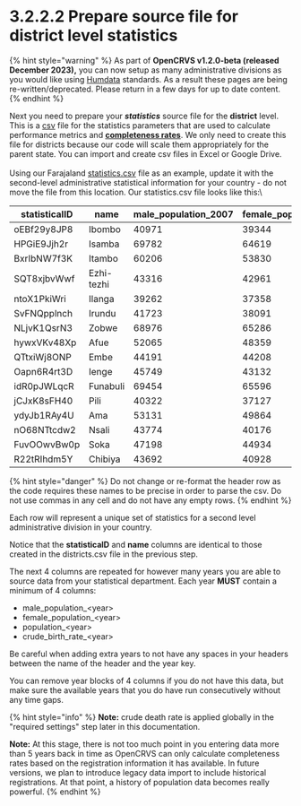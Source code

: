 # 3.2.2.2 Prepare source file for district level statistics

{% hint style="warning" %}
As part of **OpenCRVS v1.2.0-beta (released December 2023),** you can now setup as many administrative divisions as you would like using [Humdata](https://data.humdata.org/) standards.  As a result these pages are being re-written/deprecated.  Please return in a few days for up to date content. &#x20;
{% endhint %}

Next you need to prepare your _**statistics**_ source file for the **district** level.  This is a [csv](https://en.wikipedia.org/wiki/Comma-separated\_values) file for the statistics parameters that are used to calculate performance metrics and [**completeness rates**](https://www.vitalstrategies.org/wp-content/uploads/Estimating-Completeness-of-Birth-and-Death-Registration.pdf).   We only need to create this file for districts because our code will scale them appropriately for the parent state.  You can import and create csv files in Excel or Google Drive.\
\
Using our Farajaland [statistics.csv](https://github.com/opencrvs/opencrvs-farajaland/blob/master/src/features/administrative/source/statistics.csv) file as an example, update it with the second-level administrative statistical information for your country - do not move the file from this location.  Our statistics.csv file looks like this:\


| statisticalID | name       | male\_population\_2007 | female\_population\_2007 | population\_2007 | crude\_birth\_rate\_2007 | male\_population\_2008 | female\_population\_2008 | population\_2008 | crude\_birth\_rate\_2008 | male\_population\_2009 | female\_population\_2009 | population\_2009 | crude\_birth\_rate\_2009 | male\_population\_2010 | female\_population\_2010 | population\_2010 | crude\_birth\_rate\_2010 | male\_population\_2011 | female\_population\_2011 | population\_2011 | crude\_birth\_rate\_2011 | male\_population\_2012 | female\_population\_2012 | population\_2012 | crude\_birth\_rate\_2012 | male\_population\_2013 | female\_population\_2013 | population\_2013 | crude\_birth\_rate\_2013 | male\_population\_2014 | female\_population\_2014 | population\_2014 | crude\_birth\_rate\_2014 | male\_population\_2015 | female\_population\_2015 | population\_2015 | crude\_birth\_rate\_2015 | male\_population\_2016 | female\_population\_2016 | population\_2016 | crude\_birth\_rate\_2016 | male\_population\_2017 | female\_population\_2017 | population\_2017 | crude\_birth\_rate\_2017 | male\_population\_2018 | female\_population\_2018 | population\_2018 | crude\_birth\_rate\_2018 | male\_population\_2019 | female\_population\_2019 | population\_2019 | crude\_birth\_rate\_2019 | male\_population\_2020 | female\_population\_2020 | population\_2020 | crude\_birth\_rate\_2020 | male\_population\_2021 | female\_population\_2021 | population\_2021 | crude\_birth\_rate\_2021 |
| ------------- | ---------- | ---------------------- | ------------------------ | ---------------- | ------------------------ | ---------------------- | ------------------------ | ---------------- | ------------------------ | ---------------------- | ------------------------ | ---------------- | ------------------------ | ---------------------- | ------------------------ | ---------------- | ------------------------ | ---------------------- | ------------------------ | ---------------- | ------------------------ | ---------------------- | ------------------------ | ---------------- | ------------------------ | ---------------------- | ------------------------ | ---------------- | ------------------------ | ---------------------- | ------------------------ | ---------------- | ------------------------ | ---------------------- | ------------------------ | ---------------- | ------------------------ | ---------------------- | ------------------------ | ---------------- | ------------------------ | ---------------------- | ------------------------ | ---------------- | ------------------------ | ---------------------- | ------------------------ | ---------------- | ------------------------ | ---------------------- | ------------------------ | ---------------- | ------------------------ | ---------------------- | ------------------------ | ---------------- | ------------------------ | ---------------------- | ------------------------ | ---------------- | ------------------------ |
| oEBf29y8JP8   | Ibombo     | 40971                  | 39344                    | 80323            | 18.2                     | 42668                  | 41823                    | 84511            | 21                       | 45008                  | 43843                    | 88871            | 21.8                     | 45150                  | 43903                    | 89073            | 16.2                     | 45513                  | 43884                    | 89409            | 12.6                     | 47965                  | 46643                    | 94631            | 20.6                     | 25192                  | 24542                    | 49734            | 17.5                     | 25659                  | 25277                    | 50936            | 18.9                     | 32924                  | 32808                    | 65731            | 16.5                     | 34031                  | 34013                    | 68044            | 12.6                     | 33472                  | 32968                    | 66440            | 16.7                     | 32876                  | 28563                    | 61440            | 13.8                     | 36647                  | 27595                    | 64242            | 11.1                     | 39380                  | 32952                    | 72332            | 11.7                     | 46278                  | 27705                    | 73983            | 10.5                     |
| HPGiE9Jjh2r   | Isamba     | 69782                  | 64619                    | 134371           | 19.5                     | 67498                  | 64096                    | 131590           | 18.6                     | 68665                  | 64425                    | 133069           | 14.7                     | 69810                  | 65957                    | 135754           | 18.4                     | 70091                  | 66079                    | 136153           | 27.2                     | 71602                  | 66857                    | 138426           | 19.4                     | 65834                  | 63461                    | 129296           | 17.7                     | 53334                  | 54067                    | 107402           | 19.6                     | 190512                 | 193439                   | 383952           | 16.5                     | 192934                 | 195623                   | 388557           | 17.2                     | 179651                 | 179636                   | 359287           | 19.5                     | 200566                 | 199729                   | 400295           | 17.9                     | 235281                 | 197258                   | 432538           | 14.6                     | 249443                 | 211685                   | 461128           | 12.3                     | 245007                 | 184189                   | 429196           | 13.9                     |
| BxrIbNW7f3K   | Itambo     | 60206                  | 53830                    | 113974           | 20.7                     | 59009                  | 52811                    | 111762           | 23.1                     | 58243                  | 52139                    | 110310           | 17.3                     | 58014                  | 52207                    | 110151           | 17.6                     | 60815                  | 54380                    | 115111           | 19.8                     | 60648                  | 53659                    | 114206           | 18.2                     | 51151                  | 47880                    | 99033            | 21.2                     | 41440                  | 39577                    | 81016            | 21.7                     | 68791                  | 66503                    | 135293           | 22.7                     | 73056                  | 70325                    | 143382           | 22                       | 73629                  | 70894                    | 144524           | 12.4                     | 70410                  | 64749                    | 135159           | 12.5                     | 75221                  | 56581                    | 131801           | 12.2                     | 60738                  | 60791                    | 121529           | 13.5                     | 70895                  | 61882                    | 132777           | 15.2                     |
| SQT8xjbvWwf   | Ezhi-tezhi | 43316                  | 42961                    | 86309            | 21                       | 38253                  | 37439                    | 75709            | 21.2                     | 53334                  | 51972                    | 105329           | 18.4                     | 45577                  | 45721                    | 91349            | 17.8                     | 46149                  | 45840                    | 92033            | 18.7                     | 44235                  | 43929                    | 88208            | 21.3                     | 20360                  | 19571                    | 39932            | 19.2                     | 20241                  | 19974                    | 40215            | 20.6                     | 29049                  | 28792                    | 57841            | 17.6                     | 29248                  | 28758                    | 58006            | 18.6                     | 28260                  | 27756                    | 56016            | 17.2                     | 25545                  | 27201                    | 52746            | 18.8                     | 25659                  | 26793                    | 52452            | 19.4                     | 23434                  | 24550                    | 47984            | 17.2                     | 24982                  | 25295                    | 50278            | 16.3                     |
| ntoX1PkiWri   | Ilanga     | 39262                  | 37358                    | 76621            | 19.3                     | 40044                  | 38649                    | 78701            | 20.2                     | 41564                  | 39172                    | 80727            | 19                       | 41392                  | 39070                    | 80453            | 18.7                     | 41508                  | 39270                    | 80770            | 15.5                     | 42314                  | 39919                    | 82223            | 10.9                     | 39941                  | 39287                    | 79228            | 15                       | 38917                  | 38045                    | 76962            | 15.9                     | 39040                  | 39384                    | 78424            | 18.8                     | 39520                  | 39049                    | 78569            | 17.7                     | 40754                  | 40597                    | 81351            | 18.3                     | 46524                  | 41900                    | 88424            | 17.3                     | 54068                  | 46751                    | 100819           | 19.3                     | 64557                  | 50394                    | 114952           | 21.9                     | 56918                  | 41369                    | 98287            | 24                       |
| SvFNQpplnch   | Irundu     | 41723                  | 38091                    | 79785            | 18.4                     | 43345                  | 38834                    | 82137            | 21.2                     | 44064                  | 40065                    | 84088            | 18.8                     | 43897                  | 40288                    | 84150            | 20                       | 44647                  | 41206                    | 85821            | 19.7                     | 45958                  | 41839                    | 87749            | 20.2                     | 30223                  | 29491                    | 59714            | 17.8                     | 30029                  | 30017                    | 60047            | 20.1                     | 34387                  | 34904                    | 69291            | 21.8                     | 34115                  | 34323                    | 68439            | 27.8                     | 32550                  | 32630                    | 65180            | 23.3                     | 30169                  | 35643                    | 65813            | 22.7                     | 32508                  | 29253                    | 61761            | 19.6                     | 33079                  | 30747                    | 63826            | 16.9                     | 36354                  | 27886                    | 64240            | 19.4                     |
| NLjvK1QsrN3   | Zobwe      | 68976                  | 65286                    | 134256           | 16.9                     | 70717                  | 66503                    | 137205           | 22.8                     | 72297                  | 68143                    | 140423           | 17.6                     | 72625                  | 68558                    | 141169           | 18.5                     | 73523                  | 69672                    | 143185           | 17.8                     | 74485                  | 71308                    | 145801           | 18.3                     | 74706                  | 72935                    | 147641           | 18                       | 75411                  | 74447                    | 149858           | 15.6                     | 74552                  | 73697                    | 148248           | 13.5                     | 72687                  | 72264                    | 144951           | 18.4                     | 71591                  | 71303                    | 142894           | 16.9                     | 62110                  | 84182                    | 146292           | 13.7                     | 69080                  | 90774                    | 159854           | 11.8                     | 58136                  | 102480                   | 160616           | 11.6                     | 60655                  | 112231                   | 172886           | 11.4                     |
| hywxVKv48Xp   | Afue       | 52065                  | 48359                    | 100403           | 16.2                     | 52059                  | 48619                    | 100661           | 12                       | 52813                  | 49667                    | 102465           | 15.8                     | 53526                  | 50534                    | 104050           | 18.4                     | 54076                  | 51129                    | 105195           | 15.3                     | 54833                  | 52506                    | 107345           | 15.3                     | 47968                  | 45428                    | 93397            | 14.9                     | 47793                  | 45161                    | 92953            | 13.5                     | 51881                  | 50619                    | 102500           | 14.9                     | 52210                  | 50859                    | 103069           | 12.8                     | 47997                  | 47388                    | 95386            | 16.7                     | 46462                  | 38863                    | 85325            | 17.1                     | 39956                  | 33855                    | 73811            | 18.5                     | 32659                  | 34539                    | 67199            | 22.1                     | 38938                  | 40308                    | 79246            | 23.2                     |
| QTtxiWj8ONP   | Embe       | 44191                  | 44208                    | 88438            | 22.1                     | 44862                  | 44626                    | 89520            | 18.4                     | 45647                  | 45329                    | 91014            | 18                       | 46251                  | 45707                    | 91996            | 18.9                     | 47156                  | 46207                    | 93393            | 18.3                     | 48513                  | 47973                    | 96529            | 19.3                     | 19871                  | 20162                    | 40032            | 18.1                     | 20207                  | 20830                    | 41037            | 22.6                     | 17181                  | 17473                    | 34654            | 19.4                     | 17381                  | 18022                    | 35403            | 17.8                     | 17447                  | 17663                    | 35110            | 17.6                     | 16251                  | 16120                    | 32371            | 14.3                     | 13111                  | 16234                    | 29345            | 17                       | 10795                  | 16609                    | 27404            | 19                       | 9870                   | 19882                    | 29752            | 17.7                     |
| Oapn6R4rt3D   | Ienge      | 45749                  | 43132                    | 88875            | 19.5                     | 46372                  | 43244                    | 89601            | 20                       | 47251                  | 43696                    | 90919            | 17.6                     | 47497                  | 44443                    | 91922            | 16.8                     | 50903                  | 47897                    | 98785            | 17.1                     | 48164                  | 45299                    | 93449            | 13.2                     | 56005                  | 54088                    | 110093           | 14.9                     | 55970                  | 54585                    | 110555           | 14.7                     | 50231                  | 49359                    | 99591            | 19.2                     | 51345                  | 50087                    | 101432           | 15.6                     | 49516                  | 48123                    | 97640            | 19.8                     | 41502                  | 52584                    | 94086            | 22.9                     | 46480                  | 47181                    | 93662            | 20.5                     | 46726                  | 56442                    | 103167           | 18.4                     | 43100                  | 55627                    | 98727            | 20.7                     |
| idR0pJWLqcR   | Funabuli   | 69454                  | 65596                    | 135042           | 20.1                     | 67792                  | 63091                    | 130857           | 20.8                     | 71984                  | 67077                    | 139029           | 19.5                     | 72715                  | 68038                    | 140724           | 18.1                     | 74718                  | 68937                    | 143602           | 16.1                     | 76357                  | 70161                    | 146455           | 17.1                     | 91749                  | 89408                    | 181157           | 18                       | 93096                  | 92563                    | 185659           | 18.1                     | 86496                  | 85278                    | 171774           | 18.4                     | 87701                  | 87432                    | 175134           | 19                       | 84150                  | 83384                    | 167534           | 20.7                     | 99309                  | 79972                    | 179282           | 20.1                     | 98410                  | 92248                    | 190658           | 18.4                     | 98251                  | 96108                    | 194359           | 20                       | 82404                  | 82479                    | 164883           | 19.9                     |
| jCJxK8sFH40   | Pili       | 40322                  | 37127                    | 77427            | 17.9                     | 38697                  | 35747                    | 74425            | 18.3                     | 39905                  | 37213                    | 77101            | 18.6                     | 40098                  | 37272                    | 77349            | 20.5                     | 41417                  | 38862                    | 80265            | 21.9                     | 41089                  | 38521                    | 79595            | 22.4                     | 24835                  | 23996                    | 48831            | 17.6                     | 25468                  | 24388                    | 49855            | 22.9                     | 23145                  | 22402                    | 45546            | 20.4                     | 18959                  | 18324                    | 37283            | 25.5                     | 21672                  | 21166                    | 42838            | 20.9                     | 20045                  | 17459                    | 37504            | 22.7                     | 22825                  | 16121                    | 38946            | 18.2                     | 25150                  | 13315                    | 38465            | 19                       | 25727                  | 11500                    | 37227            | 20.2                     |
| ydyJb1RAy4U   | Ama        | 53131                  | 49864                    | 102983           | 17.8                     | 54102                  | 50457                    | 104541           | 18.8                     | 55868                  | 52772                    | 108629           | 16.4                     | 56458                  | 53491                    | 109942           | 16.6                     | 57131                  | 54567                    | 111701           | 20.1                     | 58741                  | 55824                    | 114561           | 20.6                     | 58821                  | 57242                    | 116064           | 19.8                     | 60881                  | 57907                    | 118787           | 19.8                     | 59867                  | 57145                    | 117011           | 16                       | 60854                  | 57961                    | 118815           | 18.4                     | 61186                  | 58969                    | 120156           | 20                       | 59417                  | 52603                    | 112019           | 22.2                     | 49048                  | 53876                    | 102925           | 21.7                     | 48659                  | 48973                    | 97632            | 17.9                     | 44180                  | 40980                    | 85159            | 15.1                     |
| nO68NTtcdw2   | Nsali      | 43774                  | 40176                    | 83924            | 18.7                     | 43864                  | 41010                    | 84860            | 24.6                     | 45064                  | 41631                    | 86667            | 19.4                     | 45831                  | 41776                    | 87565            | 19.3                     | 47708                  | 43837                    | 91507            | 17.1                     | 48050                  | 43752                    | 91753            | 23.2                     | 35210                  | 33492                    | 68703            | 21.6                     | 36236                  | 34510                    | 70745            | 20.5                     | 30377                  | 29046                    | 59423            | 21.4                     | 30716                  | 29371                    | 60087            | 25.9                     | 31012                  | 29510                    | 60523            | 17.7                     | 31506                  | 32908                    | 64414            | 16.4                     | 33228                  | 33203                    | 66431            | 17.5                     | 35994                  | 31242                    | 67236            | 19                       | 31786                  | 29832                    | 61617            | 17.6                     |
| FuvOOwvBw0p   | Soka       | 47198                  | 44934                    | 92133            | 26.3                     | 48402                  | 45723                    | 94119            | 23.9                     | 50237                  | 47581                    | 97811            | 21.6                     | 50511                  | 47479                    | 97976            | 23.8                     | 51644                  | 48765                    | 100398           | 23.2                     | 52933                  | 49975                    | 102896           | 18.3                     | 49704                  | 48828                    | 98532            | 17.9                     | 51273                  | 50723                    | 101996           | 22.2                     | 50680                  | 49951                    | 100631           | 20.7                     | 51387                  | 50356                    | 101743           | 20.8                     | 49360                  | 47934                    | 97295            | 20.2                     | 53407                  | 40728                    | 94135            | 22.3                     | 58185                  | 46204                    | 104390           | 18.1                     | 52587                  | 43979                    | 96565            | 16.1                     | 46290                  | 51781                    | 98071            | 17.8                     |
| R22tRIhdm5Y   | Chibiya    | 43692                  | 40928                    | 84609            | 23.4                     | 44158                  | 40481                    | 84611            | 25.7                     | 45432                  | 42704                    | 88123            | 22.9                     | 46664                  | 43172                    | 89807            | 27.1                     | 47827                  | 43650                    | 91431            | 22.4                     | 49011                  | 44397                    | 93352            | 28.9                     | 27986                  | 26961                    | 54946            | 20.8                     | 28103                  | 27529                    | 55632            | 20                       | 29904                  | 28378                    | 58281            | 18.3                     | 27670                  | 26223                    | 53893            | 18.7                     | 26429                  | 25039                    | 51470            | 21.2                     | 27443                  | 30018                    | 57460            | 19.6                     | 23001                  | 35855                    | 58856            | 21.1                     | 18508                  | 34629                    | 53137            | 24.7                     | 21629                  | 37207                    | 58836            | 24.1                     |

{% hint style="danger" %}
Do not change or re-format the header row as the code requires these names to be precise in order to parse the csv.  Do not use commas in any cell and do not have any empty rows.
{% endhint %}

Each row will represent a unique set of statistics for a second level administrative division in your country.&#x20;

Notice that the **statisticalD** and **name** columns are identical to those created in the districts.csv file in the previous step.

The next 4 columns are repeated for however many years you are able to source data from your statistical department.  Each year **MUST** contain a minimum of 4 columns:

* male\_population\_\<year>
* female\_population\_\<year> &#x20;
* population\_\<year>&#x20;
* crude\_birth\_rate\_\<year>

Be careful when adding extra years to not have any spaces in your headers between the name of the header and the year key.

You can remove year blocks of 4 columns if you do not have this data, but make sure the available years that you do have run consecutively without any time gaps.

{% hint style="info" %}
**Note:** crude death rate is applied globally in the "required settings" step later in this documentation.

**Note:** At this stage, there is not too much point in you entering data more than 5 years back in time as OpenCRVS can only calculate completeness rates based on the registration information it has available. In future versions, we plan to introduce legacy data import to include historical registrations.  At that point, a history of population data becomes really powerful.
{% endhint %}
